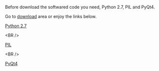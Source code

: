 Before download the softwared code you need, Python 2.7, PIL and PyQt4.

Go to [download](http://code.google.com/p/battousai/downloads/list) area or enjoy the links below.


[Python 2.7](http://www.python.org/getit/releases/2.7/) 

&lt;BR /&gt;


[PIL](http://www.pythonware.com/products/pil/) 

&lt;BR /&gt;


[PyQt4](http://www.riverbankcomputing.co.uk/software/pyqt/download)

